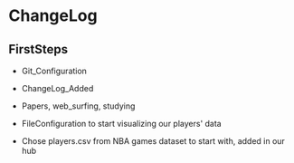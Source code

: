 # ChangeLog

## FirstSteps

* Git_Configuration 

* ChangeLog_Added

* Papers, web_surfing, studying

* FileConfiguration to start visualizing our players' data

* Chose players.csv from NBA games dataset to start with, added in our hub 
